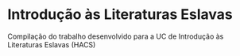 # Introdução às Literaturas Eslavas
Compilação do trabalho desenvolvido para a UC de Introdução às Literaturas Eslavas (HACS)

